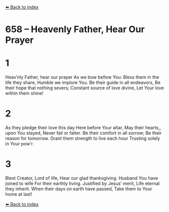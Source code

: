 [⬅️ Back to index](../README.md)

# 658 – Heavenly Father, Hear Our Prayer


# 1
Heav’nly Father, hear our prayer
As we bow before You:
Bless them in the life they share,
Humble we implore You.
Be their guide in all endeavors,
Be their hope that nothing severs;
Constant source of love divine,
Let Your love within them shine!

# 2
As they pledge their love this day
Here before Your altar,
May their hearts,, upon You stayed,
Never fail or falter.
Be their comfort in all sorrow;
Be their reason for tomorrow.
Grant them strength to live each hour
Trusting solely in Your pow’r.

# 3
Blest Creator, Lord of life,
Hear our glad thanksgiving.
Husband You have joined to wife
For their earthly living.
Justified by Jesus’ merit,
Life eternal they inherit.
When their days on earth have passed,
Take them to Your home at last!

[⬅️ Back to index](../README.md)
